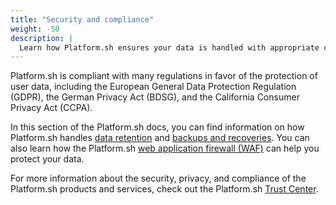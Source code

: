 ```yaml
---
title: "Security and compliance"
weight: -50
description: |
  Learn how Platform.sh ensures your data is handled with appropriate care and according to industry standards.
---
```


Platform.sh is compliant with many regulations in favor of the protection of user data,
including the European General Data Protection Regulation (GDPR),
the German Privacy Act (BDSG),
and the California Consumer Privacy Act (CCPA).

In this section of the Platform.sh docs,
you can find information on how Platform.sh handles [data retention](./data-retention.md)
and [backups and recoveries](./backups.md).
You can also learn how the Platform.sh [web application firewall (WAF)](./waf.md)
can help you protect your data.

For more information about the security, privacy,
and compliance of the Platform.sh products and services,
check out the Platform.sh [Trust Center](https://platform.sh/trust-center/).